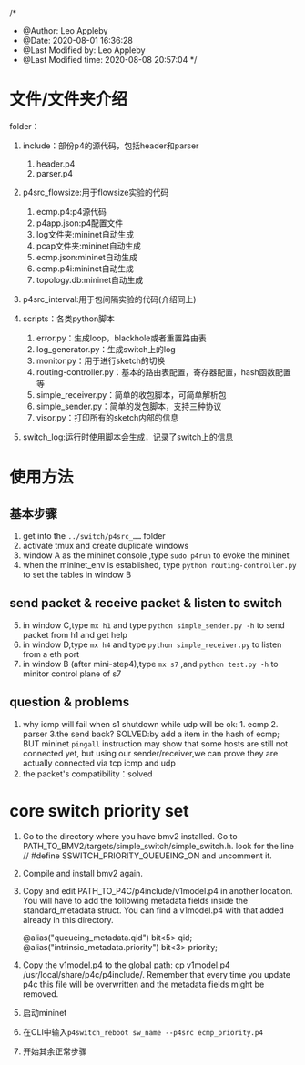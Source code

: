 /*
 * @Author: Leo Appleby 
 * @Date: 2020-08-01 16:36:28 
 * @Last Modified by: Leo Appleby
 * @Last Modified time: 2020-08-08 20:57:04
 */

# 文件/文件夹介绍
folder：
1. include：部份p4的源代码，包括header和parser
   1. header.p4
   2. parser.p4
2. p4src_flowsize:用于flowsize实验的代码
   1. ecmp.p4:p4源代码
   2. p4app.json:p4配置文件
   3. log文件夹:mininet自动生成
   4. pcap文件夹:mininet自动生成
   5. ecmp.json:mininet自动生成
   6. ecmp.p4i:mininet自动生成
   7. topology.db:mininet自动生成
3. p4src_interval:用于包间隔实验的代码(介绍同上)
4. scripts：各类python脚本
   1. error.py：生成loop，blackhole或者重置路由表
   2. log_generator.py：生成switch上的log
   3. monitor.py：用于进行sketch的切换
   4. routing-controller.py：基本的路由表配置，寄存器配置，hash函数配置等
   5. simple_receiver.py：简单的收包脚本，可简单解析包
   6. simple_sender.py：简单的发包脚本，支持三种协议
   7. visor.py：打印所有的sketch内部的信息
   
5. switch_log:运行时使用脚本会生成，记录了switch上的信息



# 使用方法
## 基本步骤 
1. get into the `../switch/p4src_……` folder
2. activate tmux and create duplicate windows
3. window A as the mininet console ,type ` sudo p4run ` to evoke the mininet
4. when the mininet_env is established, type `python routing-controller.py`  to set the tables in window B

## send packet & receive packet & listen to switch
5. in window C,type `mx h1` and type `python simple_sender.py -h` to send packet from h1 and get help
6. in window D,type `mx h4` and type `python simple_receiver.py` to listen from a eth port
7. in window B (after mini-step4),type `mx s7` ,and `python test.py -h` to minitor control plane of s7 


## question & problems 
1. why icmp will fail when s1 shutdown while udp will be ok: 1. ecmp 2. parser 3.the send back?
   SOLVED:by add a item in the hash of ecmp;
   BUT mininet `pingall` instruction may show that some hosts are still not connected yet, but using our sender/receiver,we can prove they are actually connected via tcp icmp and udp 
2. the packet's compatibility：solved


# core switch priority set
1. Go to the directory where you have bmv2 installed. Go to PATH_TO_BMV2/targets/simple_switch/simple_switch.h. look for the line // #define SSWITCH_PRIORITY_QUEUEING_ON and uncomment it.

2. Compile and install bmv2 again.

3. Copy and edit PATH_TO_P4C/p4include/v1model.p4 in another location. You will have to add the following metadata fields inside the standard_metadata struct. You can find a v1model.p4 with that added already in this directory.

    @alias("queueing_metadata.qid")           bit<5>  qid;
    @alias("intrinsic_metadata.priority")     bit<3> priority;

4. Copy the v1model.p4 to the global path: cp v1model.p4 /usr/local/share/p4c/p4include/. Remember that every time you update p4c this file will be overwritten and the metadata fields might be removed.

5. 启动mininet
6. 在CLI中输入`p4switch_reboot sw_name --p4src ecmp_priority.p4`
7. 开始其余正常步骤